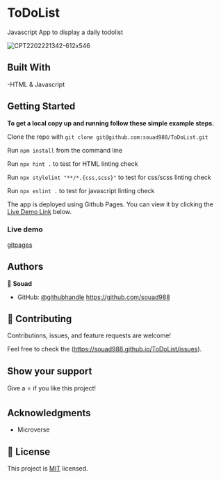 # ToDoList

Javascript App to display a daily todolist 

![CPT2202221342-612x546](https://user-images.githubusercontent.com/59707859/155134746-691be202-5917-4ef5-b377-6d77d7470ec8.gif)


## Built With

-HTML & Javascript

## Getting Started

**To get a local copy up and running follow these simple example steps.**

Clone the repo with `git clone git@github.com:souad988/ToDoList.git`

Run `npm install` from the command line

Run `npx hint .` to test for HTML linting check

Run `npx stylelint "**/*.{css,scss}"` to test for css/scss linting check

Run `npx eslint .` to test for javascript linting check

The app is deployed using Github Pages. You can view it by clicking the [Live Demo Link](#Live-Demo) below.
### Live demo

[gitpages](https://souad988.github.io/ToDoList/)

## Authors

👤 **Souad**

- GitHub: [@githubhandle](https://github.com/souad988)
  https://github.com/souad988


## 🤝 Contributing

Contributions, issues, and feature requests are welcome!

Feel free to check the (https://souad988.github.io/ToDoList/issues).

## Show your support

Give a ⭐️ if you like this project!

## Acknowledgments
- Microverse

## 📝 License

This project is [MIT](./MIT.md) licensed.


